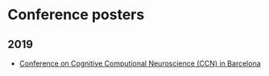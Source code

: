 # Conference posters
## 2019
- [Conference on Cognitive Computional Neuroscience (CCN) in Barcelona](CCN-2019-Barcelona) 
